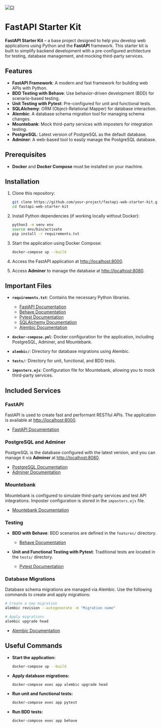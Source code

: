 [![CI](https://github.com/simonmacor/fastapi-starter/actions/workflows/ci.yml/badge.svg)](https://github.com/simonmacor/fastapi-starter/actions/workflows/ci.yml)

# FastAPI Starter Kit

**FastAPI Starter Kit** – a base project designed to help you develop web applications using Python and the **FastAPI** framework. This starter kit is built to simplify backend development with a pre-configured architecture for testing, database management, and mocking third-party services.

## Features

- **FastAPI Framework**: A modern and fast framework for building web APIs with Python.
- **BDD Testing with Behave**: Use behavior-driven development (BDD) for scenario-based testing.
- **Unit Testing with Pytest**: Pre-configured for unit and functional tests.
- **SQLAlchemy**: ORM (Object-Relational Mapper) for database interaction.
- **Alembic**: A database schema migration tool for managing schema changes.
- **Mountebank**: Mock third-party services with imposters for integration testing.
- **PostgreSQL**: Latest version of PostgreSQL as the default database.
- **Adminer**: A web-based tool to easily manage the PostgreSQL database.

## Prerequisites

- **Docker** and **Docker Compose** must be installed on your machine.

## Installation

1. Clone this repository:

   ```bash
   git clone https://github.com/your-project/fastapi-web-starter-kit.git
   cd fastapi-web-starter-kit
   ```

2. Install Python dependencies (if working locally without Docker):

   ```bash
   python3 -m venv env
   source env/bin/activate
   pip install -r requirements.txt
   ```

3. Start the application using Docker Compose:

   ```bash
   docker-compose up --build
   ```

4. Access the FastAPI application at [http://localhost:8000](http://localhost:8000).
5. Access **Adminer** to manage the database at [http://localhost:8080](http://localhost:8080).

## Important Files

- **`requirements.txt`**: Contains the necessary Python libraries.
  - [FastAPI Documentation](https://fastapi.tiangolo.com/)
  - [Behave Documentation](https://behave.readthedocs.io/en/latest/)
  - [Pytest Documentation](https://docs.pytest.org/en/6.2.x/)
  - [SQLAlchemy Documentation](https://docs.sqlalchemy.org/en/14/)
  - [Alembic Documentation](https://alembic.sqlalchemy.org/en/latest/)
  
- **`docker-compose.yml`**: Docker configuration for the application, including PostgreSQL, Adminer, and Mountebank.

- **`alembic/`**: Directory for database migrations using Alembic.

- **`tests/`**: Directory for unit, functional, and BDD tests.

- **`imposters.ejs`**: Configuration file for Mountebank, allowing you to mock third-party services.

## Included Services

### FastAPI

FastAPI is used to create fast and performant RESTful APIs. The application is available at [http://localhost:8000](http://localhost:8000).

- [FastAPI Documentation](https://fastapi.tiangolo.com/)

### PostgreSQL and Adminer

PostgreSQL is the database configured with the latest version, and you can manage it via **Adminer** at [http://localhost:8080](http://localhost:8080).

- [PostgreSQL Documentation](https://www.postgresql.org/docs/)
- [Adminer Documentation](https://www.adminer.org/)

### Mountebank

Mountebank is configured to simulate third-party services and test API integrations. Imposter configuration is stored in the `imposters.ejs` file.

- [Mountebank Documentation](http://www.mbtest.org/docs/gettingStarted)

### Testing

- **BDD with Behave**: BDD scenarios are defined in the `features/` directory.
  - [Behave Documentation](https://behave.readthedocs.io/en/latest/)

- **Unit and Functional Testing with Pytest**: Traditional tests are located in the `tests/` directory.
  - [Pytest Documentation](https://docs.pytest.org/en/6.2.x/)

### Database Migrations

Database schema migrations are managed via Alembic. Use the following commands to create and apply migrations:

```bash
# Create a new migration
alembic revision --autogenerate -m "Migration name"

# Apply migrations
alembic upgrade head
```

- [Alembic Documentation](https://alembic.sqlalchemy.org/en/latest/)

## Useful Commands

- **Start the application:**

  ```bash
  docker-compose up --build
  ```

- **Apply database migrations:**

  ```bash
  docker-compose exec app alembic upgrade head
  ```

- **Run unit and functional tests:**

  ```bash
  docker-compose exec app pytest
  ```

- **Run BDD tests:**

  ```bash
  docker-compose exec app behave
  ```
